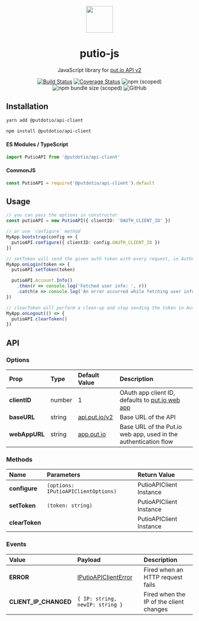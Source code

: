 <div align="center">
  <p>
    <img src="https://static.put.io/avatar/putio-boncuk.png" width="72">
  </p>

  <h1>putio-js</h1>

  <p>
    JavaScript library for <a href="https://api.put.io/v2/docs">put.io API v2</a>
  </p>

  <p>
    <a href="https://github.com/putdotio/putio.js/actions/workflows/push.yml"><img
        src="https://img.shields.io/github/actions/workflow/status/putdotio/putio.js/push.yml?branch=master"
        alt="Build Status"></a>
    <a href="https://coveralls.io/github/putdotio/putio.js?branch=master"><img
        src="https://coveralls.io/repos/github/putdotio/putio.js/badge.svg?branch=master" alt="Coverage Status"></a>
    <img src="https://img.shields.io/npm/v/@putdotio/api-client" alt="npm (scoped)">
    <img src="https://img.shields.io/bundlephobia/minzip/@putdotio/api-client" alt="npm bundle size (scoped)">
    <img src="https://img.shields.io/github/license/putdotio/putio.js" alt="GitHub">
  </p>
</div>


## Installation

```bash
yarn add @putdotio/api-client

npm install @putdotio/api-client
```

#### ES Modules / TypeScript

```ts
import PutioAPI from '@putdotio/api-client'
```

#### CommonJS

```js
const PutioAPI = require('@putdotio/api-client').default
```

## Usage

```ts
// you can pass the options in constructor
const putioAPI = new PutioAPI({ clientID: 'OAUTH_CLIENT_ID' })

// or use `configure` method
MyApp.bootstrap(config => {
  putioAPI.configure({ clientID: config.OAUTH_CLIENT_ID })
})

// setToken will send the given auth token with every request, in Authorization header
MyApp.onLogin(token => {
  putioAPI.setToken(token)

  putioAPI.Account.Info()
    .then(r => console.log('Fetched user info: ', r))
    .catch(e => console.log('An error occurred while fetching user info: ', e))
})

// clearToken will perform a clean-up and stop sending the token in Authorization header
MyApp.onLogout(() => {
  putioAPI.clearToken()
})
```

## API

### Options

| Prop             | Type         | Default Value                          | Description                                                                                 |
| :--------------- | :----------- | :------------------------------------- | :------------------------------------------------------------------------------------------ |
| **clientID**     | number       | 1                                      | OAuth app client ID, defaults to [put.io web app](https://app.put.io)                       |
| **baseURL**      | string       | [api.put.io/v2](https://api.put.io/v2) | Base URL of the API                                                                         |
| **webAppURL**    | string       | [app.put.io](https://app.put.io)       | Base URL of the Put.io web app, used in the authentication flow                             |

### Methods

| Name           | Parameters                          | Return Value            |
| :------------- | :---------------------------------- | :---------------------- |
| **configure**  | `(options: IPutioAPIClientOptions)` | PutioAPIClient Instance |
| **setToken**   | `(token: string)`                   | PutioAPIClient Instance |
| **clearToken** |                                     | PutioAPIClient Instance |

### Events

| Value                 | Payload                                                                                              | Description                             |
| :-------------------- | :--------------------------------------------------------------------------------------------------- | :-------------------------------------- |
| **ERROR**             | [IPutioAPIClientError](https://github.com/putdotio/putio.js/blob/master/src/client/types.ts#L22-L26) | Fired when an HTTP request fails        |
| **CLIENT_IP_CHANGED** | `{ IP: string, newIP: string }`                                                                      | Fired when the IP of the client changes |
